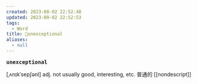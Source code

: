 ```yaml
---
created: 2023-08-02 22:52:48
updated: 2023-08-02 22:52:53
tags:
  - Word
title: 📖unexceptional
aliases:
  - null
---
```


<pre><strong>unexceptional</strong></pre>
[ˌʌnɪkˈsepʃənl]
adj. not usually good, interesting, etc. 普通的
[[nondescript]]
